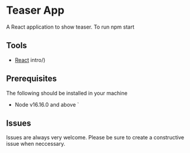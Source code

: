 # Teaser App

A React application to show teaser. To run npm start

## Tools

- [React](https://reactjs.org/)
intro/)

## Prerequisites

The following should be installed in your machine

- Node v16.16.0 and above
`

## Issues

Issues are always very welcome. Please be sure to create a constructive issue when neccessary.

